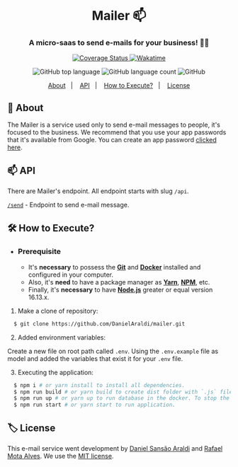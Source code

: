 <h1 align="center">
  Mailer 📫
  <h3 align="center">A micro-saas to send e-mails for your business! 📩🏢</h3>
</h1>

<p align="center">
  <a href="https://coveralls.io/github/DanielAraldi/mailer?branch=main">
    <img src="https://coveralls.io/repos/github/DanielAraldi/mailer/badge.svg?branch=main" alt="Coverage Status" />
  </a>
  <a href="https://wakatime.com/badge/user/920a7e43-2969-4212-82ff-1b375685ff58/project/00e95626-aa7e-4501-a6fd-3f315bc40b35">
    <img src="https://wakatime.com/badge/user/920a7e43-2969-4212-82ff-1b375685ff58/project/00e95626-aa7e-4501-a6fd-3f315bc40b35.svg" alt="Wakatime" />
  </a>
</p>

<p align="center">
  <img alt="GitHub top language" src="https://img.shields.io/github/languages/top/DanielAraldi/Mailer?style=flat-square">
  <img alt="GitHub language count" src="https://img.shields.io/github/languages/count/DanielAraldi/Mailer?style=flat-square">
  <img alt="GitHub" src="https://img.shields.io/github/license/DanielAraldi/Mailer?style=flat-square">
</p>

<p align="center">
  <a href="#📖-about">About</a>&nbsp;&nbsp;&nbsp;|&nbsp;&nbsp;&nbsp;
  <a href="#📫-api">API</a>&nbsp;&nbsp;&nbsp;|&nbsp;&nbsp;&nbsp;
  <a href="#🛠️-how-to-execute">How to Execute?</a>&nbsp;&nbsp;&nbsp;|&nbsp;&nbsp;&nbsp;
  <a href="#🏷️-license">License</a>
</p>

## 📖 About

The Mailer is a service used only to send e-mail messages to people, it's focused to the business. We recommend that you use your app passwords that it's available from Google. You can create an app password [clicked here](https://myaccount.google.com/apppasswords).

## 📫 API

There are Mailer's endpoint. All endpoint starts with slug `/api`.

[`/send`](./requirements/send.md) - Endpoint to send e-mail message.

## 🛠️ How to Execute?

- ### **Prerequisite**

  - It's **necessary** to possess the **[Git](https://git-scm.com/)** and **[Docker](https://www.docker.com/products/docker-desktop/)** installed and configured in your computer.
  - Also, it's **need** to have a package manager as **[Yarn](https://yarnpkg.com/)**, **[NPM](https://www.npmjs.com/)**, etc.
  - Finally, it's **necessary** to have **[Node.js](https://nodejs.org/en)** greater or equal version 16.13.x.

1. Make a clone of repository:

```sh
  $ git clone https://github.com/DanielAraldi/mailer.git
```

2. Added environment variables:

Create a new file on root path called `.env`. Using the `.env.example` file as model and added the variables that exist it for your `.env` file.

3. Executing the application:

```sh
  $ npm i # or yarn install to install all dependencies.
  $ npm run build # or yarn build to create dist folder with `.js` files that will be used in production.
  $ npm run up # or yarn up to run database in the docker. To stop the database run the `npm run stop` command.
  $ npm run start # or yarn start to run application.
```

## 🏷️ License

This e-mail service went development by [Daniel Sansão Araldi](https://github.com/DanielAraldi) and [Rafael Mota Alves](https://github.com/RafaelMotaAlvess). We use the [MIT license](./LICENSE).
